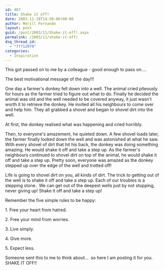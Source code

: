 ```yaml
---
id: 467
title: Shake it off!
date: 2003-11-18T14:50:06+00:00
author: Merill Fernando
layout: post
guid: /post/2003/11/Shake-it-off!.aspx
permalink: /2003/11/shake-it-off/
dsq_thread_id:
  - "77712979"
categories:
  - Inspiration
---
```

<body xmlns="http://www.w3.org/1999/xhtml">
    <div class="Section1">
        <p>
            This got passed on to me by a colleague - good enough to pass on....
        </p>
        <p>
            The best motivational message of the day!!!
        </p>
        <p>
            One day a farmer's donkey fell down into a well. The animal cried piteously for hours
            as the farmer tried to figure out what to do. Finally he decided the animal was old
            and the well needed to be covered anyway, it just wasn't worth it to retrieve the
            donkey. He invited all his neighbours to come over and help him. They all grabbed
            a shovel and began to shovel dirt into the well.
        </p>
        <p>
            At first, the donkey realised what was happening and cried horribly.
        </p>
        <p>
            Then, to everyone's amazement, he quieted down. A few shovel loads later, the farmer
            finally looked down the well and was astonished at what he saw. With every shovel
            of dirt that hit his back, the donkey was doing something amazing. He would shake
            it off and take a step up. As the farmer's neighbours continued to shovel dirt on
            top of the animal, he would shake it off and take a step up. Pretty soon, everyone
            was amazed as the donkey stepped up over the edge of the well and trotted off!
        </p>
        <p>
            Life is going to shovel dirt on you, all kinds of dirt. The trick to getting out of
            the well is to shake it off and take a step up. Each of our troubles is a stepping
            stone.&#160; We can get out of the deepest wells just by not stopping, never giving
            up! Shake it off and take a step up!
        </p>
        <p>
            Remember the five simple rules to be happy:
        </p>
        <p>
            1. Free your heart from hatred.
        </p>
        <p>
            2. Free your mind from worries.
        </p>
        <p>
            3. Live simply.
        </p>
        <p>
            4. Give more.
        </p>
        <p>
            5. Expect less.
        </p>
        <p>
            Someone sent this to me to think about&hellip;&#160; so here I am posting it for you.&#160;&#160;&#160;
            SHAKE IT OFF!!
        </p>
    </div>
</body>